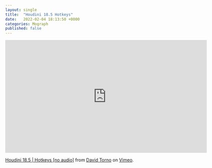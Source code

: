 ```yaml
---
layout: single
title:  "Houdini 18.5 Hotkeys"
date:   2022-02-04 18:13:50 +0000
categories: Mograph
published: false
---
```


<iframe src="https://player.vimeo.com/video/609484913?h=3e42fef99e" width="640" height="360" frameborder="0" allow="autoplay; fullscreen; picture-in-picture" allowfullscreen></iframe>
<p><a href="https://vimeo.com/609484913">Houdini 18.5 | Hotkeys [no audio]</a> from <a href="https://vimeo.com/davidtorno">David Torno</a> on <a href="https://vimeo.com">Vimeo</a>.</p>
